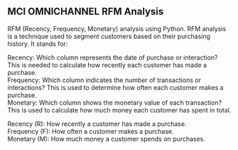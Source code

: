 ## MCI OMNICHANNEL RFM Analysis
RFM (Recency, Frequency, Monetary) analysis using Python. RFM analysis is a technique used to segment customers based on their purchasing history. It stands for:<br>

Recency: Which column represents the date of purchase or interaction? This is needed to calculate how recently each customer has made a purchase.<br>
Frequency: Which column indicates the number of transactions or interactions? This is used to determine how often each customer makes a purchase.<br>
Monetary: Which column shows the monetary value of each transaction? This is used to calculate how much money each customer has spent in total.<br>

Recency (R): How recently a customer has made a purchase.<br>
Frequency (F): How often a customer makes a purchase.<br>
Monetary (M): How much money a customer spends on purchases.<br>
